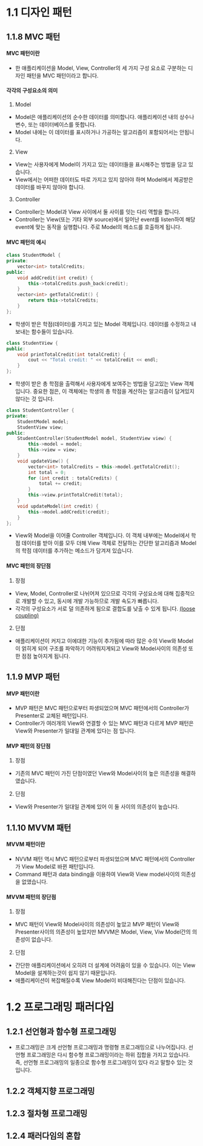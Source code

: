 # 1.1 디자인 패턴
## 1.1.8 MVC 패턴
#### MVC 패턴이란
- 한 애플리케이션을 Model, View, Controller의 세 가지 구성 요소로 구분하는 디자인 패턴을 MVC 패턴이라고 합니다.
#### 각각의 구성요소의 의미
1. Model
  - Model은 애플리케이션의 순수한 데이터를 의미합니다. 애플리케이션 내의 상수나 변수, 또는 데이터베이스를 뜻합니다.
  - Model 내에는 이 데이터를 표시하거나 가공하는 알고리즘이 포함되어서는 안됩니다.
2. View
- View는 사용자에게 Model이 가지고 있는 데이터들을 표시해주는 방법을 담고 있습니다.
- View에서는 어떠한 데이터도 따로 가지고 있지 않아야 하며 Model에서 제공받은 데이터를 바꾸지 않아야 합니다.
3. Controller
- Controller는 Model과 View 사이에서 둘 사이를 잇는 다리 역할을 합니다.
- Controller는 View(또는 기타 외부 source)에서 일어난 event를 listen하여 해당 event에 맞는 동작을 실행합니다. 주로 Model의 메소드를 호출하게 됩니다.
#### MVC 패턴의 예시
```c++
class StudentModel {
private:
	vector<int> totalCredits;
public:
	void addCredit(int credit) {
		this->totalCredits.push_back(credit);
	}
	vector<int> getTotalCredit() {
		return this->totalCredits;
	}
};
```
- 학생이 받은 학점(데이터)를 가지고 있는 Model 객체입니다. 데이터를 수정하고 내보내는 함수들이 있습니다.
```c++
class StudentView {
public:
	void printTotalCredit(int totalCredit) {
		cout << "Total credit: " << totalCredit << endl;
	}
};
```
- 학생이 받은 총 학점을 출력해서 사용자에게 보여주는 방법을 담고있는 View 객체입니다. 중요한 점은, 이 객체에는 학생의 총 학점을 계산하는 알고리즘이 담겨있지 않다는 것 입니다.
```c++
class StudentController {
private:
	StudentModel model;
	StudentView view;
public:
	StudentController(StudentModel model, StudentView view) {
		this->model = model;
		this->view = view;
	}
	void updateView() {
		vector<int> totalCredits = this->model.getTotalCredit();
		int total = 0;
		for (int credit : totalCredits) {
			total += credit;
		}
		this->view.printTotalCredit(total);
	}
	void updateModel(int credit) {
		this->model.addCredit(credit);
	}
};
```
- View와 Model을 이어줄 Controller 객체입니다. 이 객체 내부에는 Model에서 학점 데이터를 받아 이를 모두 더해 View 객체로 전달하는 간단한 알고리즘과 Model의 학점 데이터를 추가하는 메소드가 담겨져 있습니다.
#### MVC 패턴의 장단점
1. 장점
- View, Model, Controller로 나뉘어져 있으므로 각각의 구성요소에 대해 집중적으로 개발할 수 있고, 동시에 개발 가능하므로 개발 속도가 빠릅니다.
- 각각의 구성요소가 서로 덜 의존하게 됨으로 결합도를 낮출 수 있게 됩니다. [(loose coupling)](https://www.leafcats.com/68)
2. 단점
- 애플리케이션이 커지고 이에대한 기능이 추가됨에 따라 많은 수의 View와 Model이 얽히게 되어 구조를 파악하기 어려워지게되고 View와 Model사이의 의존성 또한 점점 높아지게 됩니다.




## 1.1.9 MVP 패턴
#### MVP 패턴이란
- MVP 패턴은 MVC 패턴으로부터 파생되었으며 MVC 패턴에서의 Controller가 Presenter로 교체된 패턴입니다.
- Controller가 여러개의 View와 연결할 수 있는 MVC 패턴과 다르게 MVP 패턴은 View와 Presenter가 일대일 관계에 있다는 점 입니다.
#### MVP 패턴의 장단점
1. 장점
- 기존의 MVC 패턴이 가진 단점이였던 View와 Model사이의 높은 의존성을 해결하였습니다.
2. 단점
- View와 Presenter가 일대일 관계에 있어 이 둘 사이의 의존성이 높습니다.




## 1.1.10 MVVM 패턴
#### MVVM 패턴이란
- NVVM 패턴 역시 MVC 패턴으로부터 파생되었으며 MVC 패턴에서의 Controller가 View Model로 바뀐 패턴입니다.
- Command 패턴과 data binding을 이용하여 View와 View model사이의 의존성을 없앴습니다.
#### MVVM 패턴의 장단점
1. 장점
- MVC 패턴이 View와 Model사이의 의존성이 높았고 MVP 패턴이 View와 Presenter사이의 의존성이 높았지만 MVVM은 Model, View, Viw Model간의 의존성이 없습니다.
2. 단점
- 간단한 애플리케이션에서 오히려 더 설계에 어려움이 있을 수 있습니다. 이는 View Model을 설계하는것이 쉽지 않기 때문입니다. 
- 애플리케이션이 복잡해질수록 View Model이 비대해진다는 단점이 있습니다.


# 1.2 프로그래밍 패러다임
## 1.2.1 선언형과 함수형 프로그래밍
- 프로그래밍은 크게 선언형 프로그래밍과 명령형 프로그래밍으로 나누어집니다. 선언형 프로그래밍은 다시 함수형 프로그래밍이라는 하위 집합을 가지고 있습니다. 즉, 선언형 프로그래밍의 일종으로 함수형 프로그래밍이 있다 라고 말할수 있는 것 입니다. 




## 1.2.2 객체지향 프로그래밍




## 1.2.3 절차형 프로그래밍




## 1.2.4 패러다임의 혼합



